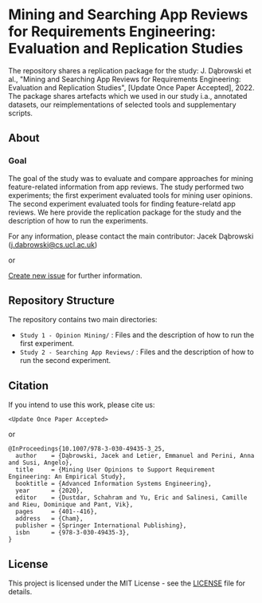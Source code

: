 # Mining and Searching App Reviews for Requirements Engineering: Evaluation and Replication Studies

The repository shares a replication package for the study: J. Dąbrowski et al.,
"Mining and Searching App Reviews for Requirements Engineering: Evaluation and Replication Studies", [Update Once Paper Accepted], 2022. The package shares artefacts which we used in our study i.a., annotated datasets, our reimplementations of selected tools and supplementary scripts.

## About

### Goal

The goal of the study was to evaluate and compare approaches for mining feature-related information from app reviews. The study performed two experiments; the first experiment evaluated tools for mining user opinions. The second experiment evaluated tools for finding feature-relatd app reviews. We here provide the replication package for the study and the description of how to run the experiments.

For any information, please contact the main contributor: Jacek Dąbrowski (j.dabrowski@cs.ucl.ac.uk)

or

[Create new issue](https://github.com/jsdabrowski/IS-21/issues/new) for further information.

## Repository Structure

The repository contains two main directories:

- ``` Study 1 - Opinion Mining/ ``` : Files and the description of how to run the first experiment.
- ``` Study 2 - Searching App Reviews/ ``` : Files and the description of how to run the second experiment.

## Citation

If you intend to use this work, please cite us:

```
<Update Once Paper Accepted>
```

or

```
@InProceedings{10.1007/978-3-030-49435-3_25,
  author    = {Dąbrowski, Jacek and Letier, Emmanuel and Perini, Anna and Susi, Angelo},
  title     = {Mining User Opinions to Support Requirement Engineering: An Empirical Study},
  booktitle = {Advanced Information Systems Engineering},
  year      = {2020},
  editor    = {Dustdar, Schahram and Yu, Eric and Salinesi, Camille and Rieu, Dominique and Pant, Vik},
  pages     = {401--416},
  address   = {Cham},
  publisher = {Springer International Publishing},
  isbn      = {978-3-030-49435-3},
}

```

## License

This project is licensed under the MIT License - see the [LICENSE](LICENSE.txt) file for details.
